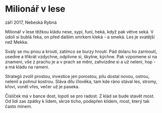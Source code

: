 # Milionář v lese
  září 2017, Nebeská Rybná

Milionář v lese těžkou kládu nese,
sypí, funí, heká, když pak větve seká.
V údolí si bublá řeka,
on před dalším smrkem kleká - a smeká.
Les je svatější než Mekka.

Svaly se mu pnou a kroutí,
zatímco se burzy hroutí.
Pád dolaru ho zarmoutí,
usedne a třikrát vzdychne,
odplivne si, škytne, kýchne.
Pak vzpomene si na znamení,
vše z prachu je a v prach se mění,
zahvízdne si a už nelení,
hop - a má kládu na rameni.

Strategii zvolil prostou,
investice jen porostou,
pilu dostal novou, ostrou,
nelenil a pohnul kostrou.
Sláva dílu člověka,
tam kde ráno stával les,
stromy, křoví, voněl vřes,
večer už je paseka.

Číslíček má v bance dost,
lopotí se pro radost.
Z klád se bude stavět most.
Od lidí zas zpátky k lidem,
skrze ticho, podepřen klidem,
most, který tak často minem.

